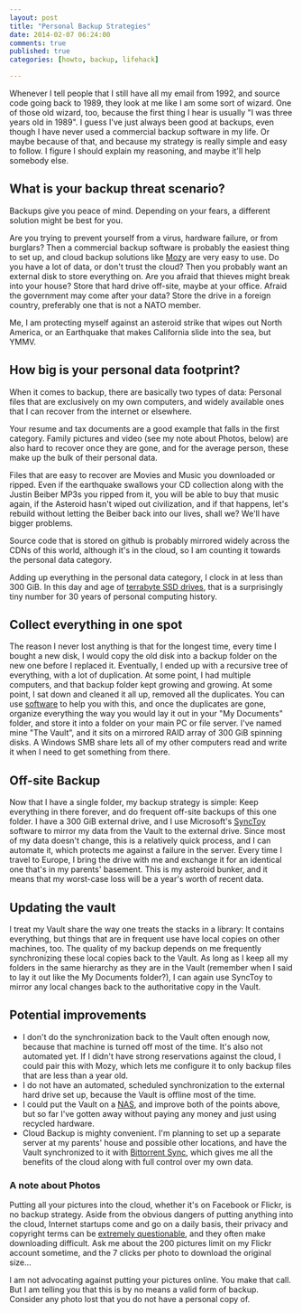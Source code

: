 ```yaml
---
layout: post
title: "Personal Backup Strategies"
date: 2014-02-07 06:24:00
comments: true
published: true
categories: [howto, backup, lifehack]

---
```

Whenever I tell people that I still have all my email from 1992, and source code going back to 1989, they look at me like I am some sort of wizard. One of those old wizard, too, because the first thing I hear is usually "I was three years old in 1989". I guess I've just always been good at backups, even though I have never used a commercial backup software in my life. Or maybe because of that, and because my strategy is really simple and easy to follow. I figure I should explain my reasoning, and maybe it'll help somebody else.

<!-- more -->
## What is your backup threat scenario?

Backups give you peace of mind. Depending on your fears, a different solution might be best for you. 

Are you trying to prevent yourself from a virus, hardware failure, or from burglars? Then a commercial backup software is probably the easiest thing to set up, and cloud backup solutions like [Mozy](https://mozy.com/free?ref=NBZZUK "Easy Cloud Backup") are very easy to use. Do you have a lot of data, or don't trust the cloud? Then you probably want an external disk to store everything on. Are you afraid that thieves might break into your house? Store that hard drive off-site, maybe at your office. Afraid the government may come after your data? Store the drive in a foreign country, preferably one that is not a NATO member.

Me, I am protecting myself against an asteroid strike that wipes out North America, or an Earthquake that makes California slide into the sea, but YMMV.

## How big is your personal data footprint?

When it comes to backup, there are basically two types of data: Personal files that are exclusively on my own computers, and widely available ones that I can recover from the internet or elsewhere. 

Your resume and tax documents are a good example that falls in the first category. Family pictures and video (see my note about Photos, below) are also hard to recover once they are gone, and for the average person, these make up the bulk of their personal data.

Files that are easy to recover are Movies and Music you downloaded or ripped. Even if the earthquake swallows your CD collection along with the Justin Beiber MP3s you ripped from it, you will be able to buy that music again, if the Asteroid hasn't wiped out civilization, and if that happens, let's rebuild without letting the Beiber back into our lives, shall we? We'll have bigger problems. 

Source code that is stored on github is probably mirrored widely across the CDNs of this world, although it's in the cloud, so I am counting it towards the personal data category.   

Adding up everything in the personal data category, I clock in at less than 300 GiB. In this day and age of [terrabyte SSD drives](http://www.amazon.com/dp/B00E3W16OU/ref=twister_B00EHFJJHY), that is a surprisingly tiny number for 30 years of personal computing history.

## Collect everything in one spot

The reason I never lost anything is that for the longest time, every time I bought a new disk, I would copy the old disk into a backup folder on the new one before I replaced it. Eventually, I ended up with a recursive tree of everything, with a lot of duplication. At some point, I had multiple computers, and that backup folder kept growing and growing. At some point, I sat down and cleaned it all up, removed all the duplicates. You can use [software](http://www.tucows.com/preview/511502/Duplicate-File-Remover) to help you with this, and once the duplicates are gone, organize everything the way you would lay it out in your "My Documents" folder, and store it into a folder on your main PC or file server. I've named mine "The Vault", and it sits on a mirrored RAID array of 300 GiB spinning disks. A Windows SMB share lets all of my other computers read and write it when I need to get something from there.

## Off-site Backup

Now that I have a single folder, my backup strategy is simple: Keep everything in there forever, and do frequent off-site backups of this one folder. I have a 300 GiB external drive, and I use Microsoft's [SyncToy](https://en.wikipedia.org/wiki/SyncToy) software to mirror my data from the Vault to the external drive. Since most of my data doesn't change, this is a relatively quick process, and I can automate it, which protects me against a failure in the server. Every time I travel to Europe, I bring the drive with me and exchange it for an identical one that's in my parents' basement. This is my asteroid bunker, and it means that my worst-case loss will be a year's worth of recent data.

## Updating the vault

I treat my Vault share the way one treats the stacks in a library: It contains everything, but things that are in frequent use have local copies on other machines, too. The quality of my backup depends on me frequently synchronizing these local copies back to the Vault. As long as I keep all my folders in the same hierarchy as they are in the Vault (remember when I said to lay it out like the My Documents folder?), I can again use SyncToy to mirror any local changes back to the authoritative copy in the Vault.

## Potential improvements

* I don't do the synchronization back to the Vault often enough now, because that machine is turned off most of the time. It's also not automated yet. If I didn't have strong reservations against the cloud, I could pair this with Mozy, which lets me configure it to only backup files that are less than a year old.
* I do not have an automated, scheduled synchronization to the external hard drive set up, because the Vault is offline most of the time.
* I could put the Vault on a [NAS](http://www.synology.com/events/2013_us_photographer.php?lang=us), and improve both of the points above, but so far I've gotten away without paying any money and just using recycled hardware.
* Cloud Backup is mighty convenient. I'm planning to set up a separate server at my parents' house and possible other locations, and have the Vault synchronized to it with [Bittorrent Sync](http://www.bittorrent.com/sync), which gives me all the benefits of the cloud along with full control over my own data.

### A note about Photos

Putting all your pictures into the cloud, whether it's on Facebook or Flickr, is no backup strategy. Aside from the obvious dangers of putting anything into the cloud, Internet startups come and go on a daily basis, their privacy and copyright terms can be [extremely questionable](http://tosdr.org/ "Terms of Service, Didn't Read"), and they often make downloading difficult. Ask me about the 200 pictures limit on my Flickr account sometime, and the 7 clicks per photo to download the original size...

I am not advocating against putting your pictures online. You make that call. But I am telling you that this is by no means a valid form of backup. Consider any photo lost that you do not have a personal copy of.
